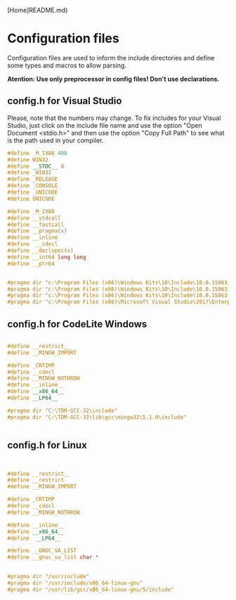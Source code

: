 
 [Home]README.md)
 
 
# Configuration files

Configuration files are used to inform the include directories and define some types and macros to allow parsing.

**Atention: Use only preprocessor in config files! Don't use declarations.**

## config.h for Visual Studio

Please, note that the numbers may change. 
To fix includes for your Visual Studio, just click on the include file name and use the option "Open Document <stdio.h>" and then
use the option "Copy Full Path"  to see what is the path used in your compiler.


```c
#define _M_IX86 400
#define WIN32
#define __STDC__ 0
#define _WIN32
#define _RELEASE
#define _CONSOLE
#define _UNICODE
#define UNICODE

#define _M_IX86
#define __stdcall
#define __fastcall
#define __pragma(x)  
#define __inline  
#define  __cdecl  
#define __declspec(x)          
#define __int64 long long
#define __ptr64


#pragma dir "c:\Program Files (x86)\Windows Kits\10\Include\10.0.15063.0\shared"
#pragma dir "c:\Program Files (x86)\Windows Kits\10\Include\10.0.15063.0\um"
#pragma dir "c:\Program Files (x86)\Windows Kits\10\Include\10.0.15063.0\ucrt" 
#pragma dir "c:\Program Files (x86)\Microsoft Visual Studio\2017\Enterprise\VC\Tools\MSVC\14.10.25017\include"

```


## config.h for CodeLite Windows

```c

#define __restrict__
#define __MINGW_IMPORT 

#define _CRTIMP 
#define __cdecl  
#define __MINGW_NOTHROW 
#define __inline__
#define __x86_64__ 
#define __LP64__

#pragma dir "C:\TDM-GCC-32\include"
#pragma dir "C:\TDM-GCC-32\lib\gcc\mingw32\5.1.0\include"



```

## config.h for Linux

```c


#define __restrict__
#define __restrict
#define __MINGW_IMPORT 

#define _CRTIMP 
#define __cdecl  
#define __MINGW_NOTHROW 

#define __inline__
#define __x86_64__ 
#define  __LP64__

#define __GNUC_VA_LIST
#define __gnuc_va_list char *
        

#pragma dir "/usr/include"
#pragma dir "/usr/include/x86_64-linux-gnu"
#pragma dir "/usr/lib/gcc/x86_64-linux-gnu/5/include"


```


